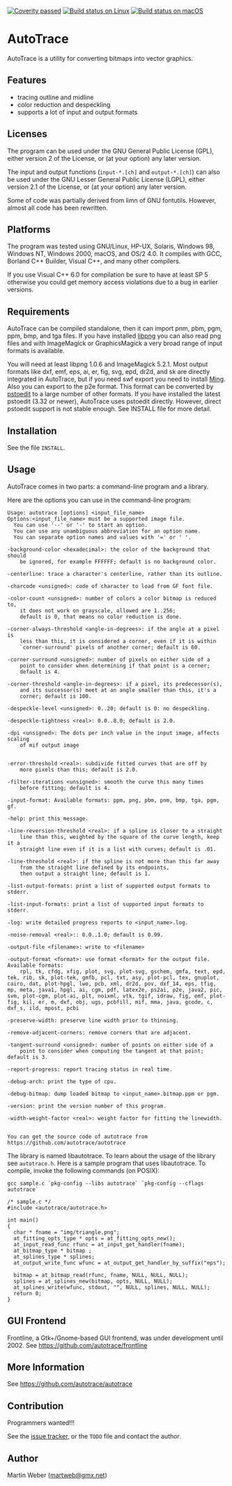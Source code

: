 [![Coverity passed](https://scan.coverity.com/projects/18456/badge.svg)](https://scan.coverity.com/projects/autotrace-autotrace)
[![Build status on Linux](https://github.com/autotrace/autotrace/actions/workflows/linux_test.yml/badge.svg)](https://github.com/autotrace/autotrace/actions?query=workflows%3Alinux_test)
[![Build status on macOS](https://github.com/autotrace/autotrace/actions/workflows/macosx_test.yml/badge.svg)](https://github.com/autotrace/autotrace/actions?query=workflows%3Amacosx_test)


AutoTrace
=========

AutoTrace is a utility for converting bitmaps into vector graphics.

Features
--------
- tracing outline and midline
- color reduction and despeckling
- supports a lot of input and output formats

Licenses
--------
The program can be used under the GNU General Public License (GPL), either
version 2 of the License, or (at your option) any later version.

The input and output functions (`input-*.[ch]` and `output-*.[ch]`)
can also be used under the GNU Lesser General Public License (LGPL),
either version 2.1 of the License, or (at your option) any later version.

Some of code was partially derived from limn of GNU fontutils.
However, almost all code has been rewritten.

Platforms
--------- 
The program was tested using GNU/Linux, HP-UX, Solaris, Windows 98,
Windows NT, Windows 2000, macOS, and OS/2 4.0. It compiles with GCC,
Borland C++ Builder, Visual C++, and many other compilers.

If you use Visual C++ 6.0 for compilation be sure to have at
least SP 5 otherwise you could get memory access violations due to
a bug in earlier versions.

Requirements
------------
AutoTrace can be compiled standalone, then it can import pnm, pbm,
pgm, ppm, bmp, and tga files. If you have installed
[libpng](http://www.libpng.org/pub/png/libpng.html) you can also read png
files and with ImageMagick or GraphicsMagick a very broad range of input
formats is available.

You will need at least libpng 1.0.6 and ImageMagick 5.2.1.  Most
output formats like dxf, emf, eps, ai, er, fig, svg, epd, dr2d, and sk
are directly integrated in AutoTrace, but if you need swf export you
need to install [Ming](https://github.com/libming/libming).  Also you can
export to the p2e format.  This format can be converted by
[pstoedit](http://www.pstoedit.net) to a large number of other formats.
If you have installed the latest pstoedit (3.32 or newer), AutoTrace uses
pstoedit directly.  However, direct pstoedit support is not stable enough.
See INSTALL file for more detail.

Installation
------------
See the file `INSTALL`.

Usage
-----
AutoTrace comes in two parts: a command-line program and a library.

Here are the options you can use in the command-line program:

    Usage: autotrace [options] <input_file_name>
    Options:<input_file_name> must be a supported image file.
      You can use '--' or '-' to start an option.
      You can use any unambiguous abbreviation for an option name.
      You can separate option names and values with '=' or ' '.

    -background-color <hexadecimal>: the color of the background that should
        be ignored, for example FFFFFF; default is no background color.

    -centerline: trace a character's centerline, rather than its outline.

    -charcode <unsigned>: code of character to load from GF font file.

    -color-count <unsigned>: number of colors a color bitmap is reduced to,
        it does not work on grayscale, allowed are 1..256;
        default is 0, that means no color reduction is done.

    -corner-always-threshold <angle-in-degrees>: if the angle at a pixel is
        less than this, it is considered a corner, even if it is within
        `corner-surround' pixels of another corner; default is 60.

    -corner-surround <unsigned>: number of pixels on either side of a
        point to consider when determining if that point is a corner;
        default is 4.

    -corner-threshold <angle-in-degrees>: if a pixel, its predecessor(s),
        and its successor(s) meet at an angle smaller than this, it's a
        corner; default is 100.

    -despeckle-level <unsigned>: 0..20; default is 0: no despeckling.

    -despeckle-tightness <real>: 0.0..8.0; default is 2.0.

    -dpi <unsigned>: The dots per inch value in the input image, affects scaling
        of mif output image


    -error-threshold <real>: subdivide fitted curves that are off by
        more pixels than this; default is 2.0.

    -filter-iterations <unsigned>: smooth the curve this many times
        before fitting; default is 4.

    -input-format: Available formats: ppm, png, pbm, pnm, bmp, tga, pgm, gf.

    -help: print this message.

    -line-reversion-threshold <real>: if a spline is closer to a straight
        line than this, weighted by the square of the curve length, keep it a
        straight line even if it is a list with curves; default is .01.

    -line-threshold <real>: if the spline is not more than this far away
        from the straight line defined by its endpoints,
        then output a straight line; default is 1.

    -list-output-formats: print a list of supported output formats to stderr.

    -list-input-formats: print a list of supported input formats to stderr.

    -log: write detailed progress reports to <input_name>.log.

    -noise-removal <real>:: 0.0..1.0; default is 0.99.

    -output-file <filename>: write to <filename>

    -output-format <format>: use format <format> for the output file. Available formats:
        rpl, tk, cfdg, xfig, plot, svg, plot-svg, gschem, gmfa, text, epd, tek, rib, sk, plot-tek, gmfb, pcl, txt, asy, plot-pcl, tex, gnuplot, cairo, dat, plot-hpgl, lwo, pcb, xml, dr2d, pov, dxf_14, eps, tfig, mp, meta, java1, hpgl, ai, cgm, pdf, latex2e, ps2ai, p2e, java2, pic, svm, plot-cgm, plot-ai, plt, noixml, vtk, tgif, idraw, fig, emf, plot-fig, kil, er, m, dxf, obj, ugs, pcbfill, mif, mma, java, gcode, c, dxf_s, ild, mpost, pcbi

    -preserve-width: preserve line width prior to thinning.

    -remove-adjacent-corners: remove corners that are adjacent.

    -tangent-surround <unsigned>: number of points on either side of a
        point to consider when computing the tangent at that point; default is 3.

    -report-progress: report tracing status in real time.

    -debug-arch: print the type of cpu.

    -debug-bitmap: dump loaded bitmap to <input_name>.bitmap.ppm or pgm.

    -version: print the version number of this program.

    -width-weight-factor <real>: weight factor for fitting the linewidth.


    You can get the source code of autotrace from 
    https://github.com/autotrace/autotrace

The library is named libautotrace. To learn about the usage of the
library see `autotrace.h`.
Here is a sample program that uses libautotrace.
To compile, invoke the following commands (on POSIX):

    gcc sample.c `pkg-config --libs autotrace` `pkg-config --cflags autotrace`

    /* sample.c */
    #include <autotrace/autotrace.h>

    int main()
    {
      char * fname = "img/triangle.png";
      at_fitting_opts_type * opts = at_fitting_opts_new();
      at_input_read_func rfunc = at_input_get_handler(fname);
      at_bitmap_type * bitmap ;
      at_splines_type * splines;
      at_output_write_func wfunc = at_output_get_handler_by_suffix("eps");

      bitmap = at_bitmap_read(rfunc, fname, NULL, NULL, NULL);
      splines = at_splines_new(bitmap, opts, NULL, NULL);
      at_splines_write(wfunc, stdout, "", NULL, splines, NULL, NULL);
      return 0;
    }

GUI Frontend
------------
Frontline, a Gtk+/Gnome-based GUI frontend, was under development until 2002.
See https://github.com/autotrace/frontline


More Information
----------------
See https://github.com/autotrace/autotrace


Contribution
------------
Programmers wanted!!!

See the [issue tracker](https://github.com/autotrace/autotrace/issues), or the `TODO` file and contact the author.

Author
------
Martin Weber (martweb@gmx.net)

